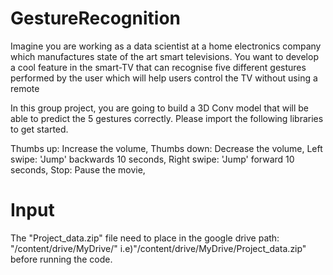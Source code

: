 # GestureRecognition

Imagine you are working as a data scientist at a home electronics company which manufactures state of the art smart televisions. You want to develop a cool feature in the smart-TV that can recognise five different gestures performed by the user which will help users control the TV without using a remote

In this group project, you are going to build a 3D Conv model that will be able to predict the 5 gestures correctly. Please import the following libraries to get started.

Thumbs up: Increase the volume,
Thumbs down: Decrease the volume, 
Left swipe: 'Jump' backwards 10 seconds, 
Right swipe: 'Jump' forward 10 seconds, 
Stop: Pause the movie,

# Input

The "Project_data.zip"  file need to place in the google drive path: "/content/drive/MyDrive/" i.e)"/content/drive/MyDrive/Project_data.zip" before running the code.
